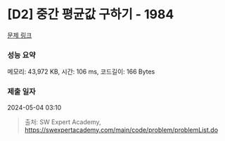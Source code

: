 # [D2] 중간 평균값 구하기 - 1984 

[문제 링크](https://swexpertacademy.com/main/code/problem/problemDetail.do?contestProbId=AV5Pw_-KAdcDFAUq) 

### 성능 요약

메모리: 43,972 KB, 시간: 106 ms, 코드길이: 166 Bytes

### 제출 일자

2024-05-04 03:10



> 출처: SW Expert Academy, https://swexpertacademy.com/main/code/problem/problemList.do